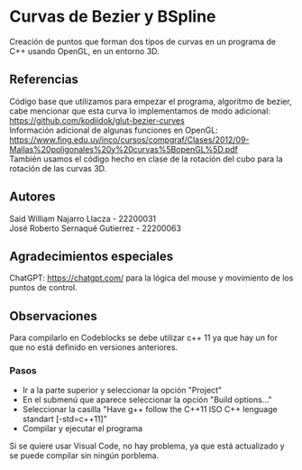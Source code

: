 # Curvas de Bezier y BSpline
Creación de puntos que forman dos tipos de curvas en un programa de C++ usando OpenGL, en un entorno 3D.

## Referencias
Código base que utilizamos para empezar el programa, algoritmo de bezier, cabe mencionar que esta curva lo implementamos de modo adicional: https://github.com/kodiidok/glut-bezier-curves <br>
Información adicional de algunas funciones en OpenGL: https://www.fing.edu.uy/inco/cursos/compgraf/Clases/2012/09-Mallas%20poligonales%20y%20curvas%5BopenGL%5D.pdf <br>
También usamos el código hecho en clase de la rotación del cubo para la rotación de las curvas 3D.

## Autores
Said William Najarro Llacza - 22200031 <br>
José Roberto Sernaqué Gutierrez - 22200063

## Agradecimientos especiales
ChatGPT: https://chatgpt.com/ para la lógica del mouse y movimiento de los puntos de control.

## Observaciones
Para compilarlo en Codeblocks se debe utilizar c++ 11 ya que hay un for que no está definido en versiones anteriores.<br>
### Pasos
- Ir a la parte superior y seleccionar la opción "Project"
- En el submenú que aparece seleccionar la opción "Build options..."
- Seleccionar la casilla "Have g++ follow the C++11 ISO C++ lenguage standart [-std=c++11]"
- Compilar y ejecutar el programa

Si se quiere usar Visual Code, no hay problema, ya que está actualizado y se puede compilar sin ningún porblema.
